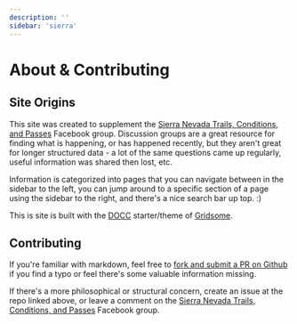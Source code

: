 ```yaml
---
description: ''
sidebar: 'sierra'
---
```


# About & Contributing

## Site Origins

This site was created to supplement the [Sierra Nevada Trails, Conditions, and Passes](https://www.facebook.com/groups/1578540459102320/) Facebook group. Discussion groups are a great resource for finding what is happening, or has happened recently, but they aren't great for longer structured data - a lot of the same questions came up regularly, useful information was shared then lost, etc.

Information is categorized into pages that you can navigate between in the sidebar to the left, you can jump around to a specific section of a page using the sidebar to the right, and there's a nice search bar up top. :)

This is site is built with the [DOCC](https://docc-theme.netlify.app/) starter/theme of [Gridsome](https://gridsome.org/).

## Contributing

If you're familiar with markdown, feel free to [fork and submit a PR on Github](https://github.com/erutan/sierra-conditions/) if you find a typo or feel there's some valuable information missing.

If there's a more philosophical or structural concern, create an issue at the repo linked above, or leave a comment on the [Sierra Nevada Trails, Conditions, and Passes](https://www.facebook.com/groups/1578540459102320/) Facebook group.